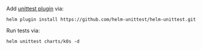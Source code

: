 Add [unittest plugin](https://github.com/helm-unittest/helm-unittest) via:
```
helm plugin install https://github.com/helm-unittest/helm-unittest.git
```

Run tests via:
```
helm unittest charts/k0s -d
```
